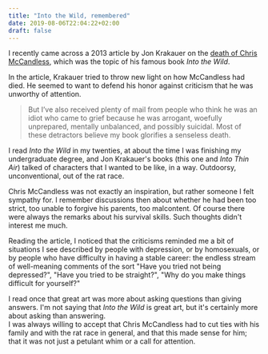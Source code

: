 ```yaml
---
title: "Into the Wild, remembered"
date: 2019-08-06T22:04:22+02:00
draft: false
---
```


I recently came across a 2013 article by Jon Krakauer on the
[death of Chris McCandless](https://www.newyorker.com/books/page-turner/how-chris-mccandless-died),
which was the topic of his famous book *Into the Wild*.

In the article, Krakauer tried to throw new light on how McCandless had died. He seemed
to want to defend his honor against criticism that he was unworthy of attention.

> But I’ve also received plenty of mail from people who think he was an idiot
> who came to grief because he was arrogant, woefully unprepared, mentally
> unbalanced, and possibly suicidal. Most of these detractors believe my book
> glorifies a senseless death.

I read *Into the Wild* in my twenties, at about the time I was finishing my undergraduate
degree, and Jon Krakauer's books (this one and *Into Thin Air*) talked of characters
that I wanted to be like, in a way. Outdoorsy, unconventional, out of the rat race.

Chris McCandless was not exactly an inspiration, but rather someone I felt sympathy
for. I remember discussions then about whether he had been too strict,
too unable to forgive his parents, too malcontent.
Of course there were always the remarks about his
survival skills. Such thoughts didn't interest me much.

Reading the article, I noticed that the criticisms reminded me a bit of situations I see
described by people with depression, or by homosexuals, or by people who have
difficulty in having a stable career: the endless stream of 
well-meaning comments of the sort "Have you tried not being depressed?", "Have
you tried to be straight?", "Why do you make things difficult for yourself?"

I read once that great art was more about asking questions than giving answers. I'm not
saying that *Into the Wild* is great art, but it's certainly more about asking than
answering. \
I was always willing to accept that Chris McCandless had to cut ties with his family
and with the rat race in general, and that this made sense for him;
that it was not just a petulant whim or a call for attention.
